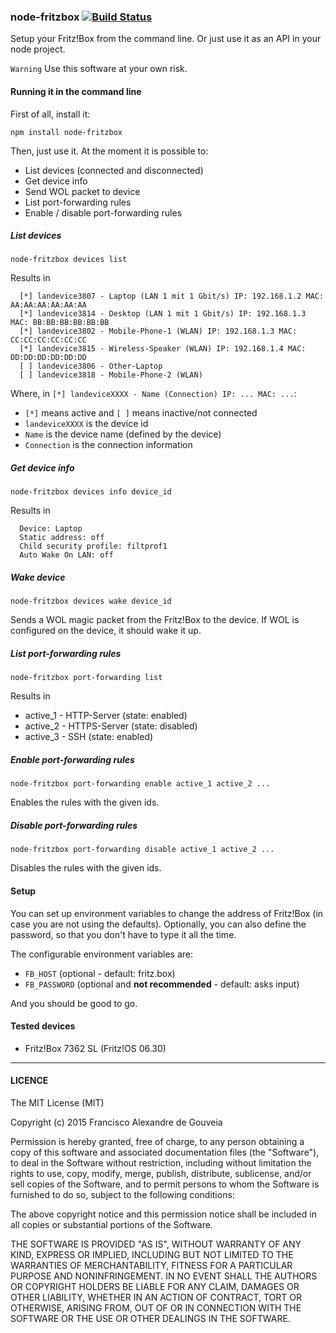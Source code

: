 ### node-fritzbox [![Build Status](https://travis-ci.org/franciscogouveia/node-fritzbox.svg?branch=master)](https://travis-ci.org/franciscogouveia/node-fritzbox)

Setup your Fritz!Box from the command line. Or just use it as an API in your node project.

`Warning` Use this software at your own risk.

#### Running it in the command line

First of all, install it:

```
npm install node-fritzbox
```

Then, just use it. At the moment it is possible to:

* List devices (connected and disconnected)
* Get device info
* Send WOL packet to device
* List port-forwarding rules
* Enable / disable port-forwarding rules


##### List devices

```
node-fritzbox devices list
```

Results in

```
  [*] landevice3807 - Laptop (LAN 1 mit 1 Gbit/s) IP: 192.168.1.2 MAC: AA:AA:AA:AA:AA:AA
  [*] landevice3814 - Desktop (LAN 1 mit 1 Gbit/s) IP: 192.168.1.3 MAC: BB:BB:BB:BB:BB:BB
  [*] landevice3802 - Mobile-Phone-1 (WLAN) IP: 192.168.1.3 MAC: CC:CC:CC:CC:CC:CC
  [*] landevice3815 - Wireless-Speaker (WLAN) IP: 192.168.1.4 MAC: DD:DD:DD:DD:DD:DD
  [ ] landevice3806 - Other-Laptop
  [ ] landevice3818 - Mobile-Phone-2 (WLAN)
```

Where, in `[*] landeviceXXXX - Name (Connection) IP: ... MAC: ...`:

* `[*]` means active and `[ ]` means inactive/not connected
* `landeviceXXXX` is the device id
* `Name` is the device name (defined by the device)
* `Connection` is the connection information

##### Get device info

```
node-fritzbox devices info device_id
```

Results in

```
  Device: Laptop
  Static address: off
  Child security profile: filtprof1
  Auto Wake On LAN: off
```

##### Wake device

```
node-fritzbox devices wake device_id
```

Sends a WOL magic packet from the Fritz!Box to the device. If WOL is configured on the device, it should wake it up.

##### List port-forwarding rules

```
node-fritzbox port-forwarding list
```

Results in

  * active_1 - HTTP-Server (state: enabled)
  * active_2 - HTTPS-Server (state: disabled)
  * active_3 - SSH (state: enabled)

##### Enable port-forwarding rules

```
node-fritzbox port-forwarding enable active_1 active_2 ...
```

Enables the rules with the given ids.

##### Disable port-forwarding rules

```
node-fritzbox port-forwarding disable active_1 active_2 ...
```

Disables the rules with the given ids.


#### Setup

You can set up environment variables to change the address of Fritz!Box (in case you are not using the defaults). Optionally, you can also define the password, so that you don't have to type it all the time.

The configurable environment variables are:

* `FB_HOST` (optional - default: fritz.box)
* `FB_PASSWORD` (optional and **not recommended** - default: asks input)

And you should be good to go.


#### Tested devices

* Fritz!Box 7362 SL (Fritz!OS 06.30)

----

#### LICENCE

The MIT License (MIT)

Copyright (c) 2015 Francisco Alexandre de Gouveia

Permission is hereby granted, free of charge, to any person obtaining a copy
of this software and associated documentation files (the "Software"), to deal
in the Software without restriction, including without limitation the rights
to use, copy, modify, merge, publish, distribute, sublicense, and/or sell
copies of the Software, and to permit persons to whom the Software is
furnished to do so, subject to the following conditions:

The above copyright notice and this permission notice shall be included in all
copies or substantial portions of the Software.

THE SOFTWARE IS PROVIDED "AS IS", WITHOUT WARRANTY OF ANY KIND, EXPRESS OR
IMPLIED, INCLUDING BUT NOT LIMITED TO THE WARRANTIES OF MERCHANTABILITY,
FITNESS FOR A PARTICULAR PURPOSE AND NONINFRINGEMENT. IN NO EVENT SHALL THE
AUTHORS OR COPYRIGHT HOLDERS BE LIABLE FOR ANY CLAIM, DAMAGES OR OTHER
LIABILITY, WHETHER IN AN ACTION OF CONTRACT, TORT OR OTHERWISE, ARISING FROM,
OUT OF OR IN CONNECTION WITH THE SOFTWARE OR THE USE OR OTHER DEALINGS IN THE
SOFTWARE.
